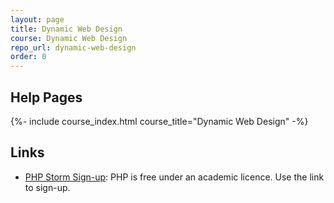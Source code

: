 ```yaml
---
layout: page
title: Dynamic Web Design
course: Dynamic Web Design
repo_url: dynamic-web-design
order: 0
---
```


## Help Pages

{%- include course_index.html course_title="Dynamic Web Design" -%}

## Links

- [PHP Storm Sign-up](https://www.jetbrains.com/student/): PHP is free under an academic licence. Use the link to sign-up.
